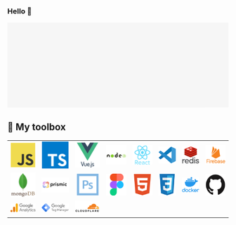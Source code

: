 ### Hello 👋
![Hello, I'm Jonas. I'm a FullStack developer](https://raw.githubusercontent.com/jonascsantos/jonascsantos/main/header.gif)


## 🧰   My toolbox

<table>
    <tr>
        <td align="center">
            <a href="https://jonascsantos.com">
                <img src="https://raw.githubusercontent.com/devicons/devicon/1119b9f84c0290e0f0b38982099a2bd027a48bf1/icons/javascript/javascript-original.svg" width="80px" />
            </a>
        </td>
        <td align="center">
            <a href="https://jonascsantos.com">
                <img src="https://raw.githubusercontent.com/devicons/devicon/1119b9f84c0290e0f0b38982099a2bd027a48bf1/icons/typescript/typescript-original.svg" width="80px" />
            </a>
        </td>
        <td align="center">
            <a href="https://jonascsantos.com">
                <img src="https://raw.githubusercontent.com/devicons/devicon/1119b9f84c0290e0f0b38982099a2bd027a48bf1/icons/vuejs/vuejs-original-wordmark.svg" width="80px" />
            </a>
        </td>
        <td align="center">
            <a href="https://jonascsantos.com">
                <img src="https://raw.githubusercontent.com/devicons/devicon/1119b9f84c0290e0f0b38982099a2bd027a48bf1/icons/nodejs/nodejs-original-wordmark.svg" width="80px" />
            </a>
        </td>
        <td align="center">
            <a href="https://jonascsantos.com">
                <img src="https://raw.githubusercontent.com/devicons/devicon/1119b9f84c0290e0f0b38982099a2bd027a48bf1/icons/react/react-original-wordmark.svg" width="80px" />
            </a>
        </td>
        <td align="center">
            <a href="https://jonascsantos.com">
                <img src="https://raw.githubusercontent.com/devicons/devicon/1119b9f84c0290e0f0b38982099a2bd027a48bf1/icons/vscode/vscode-original.svg" width="70px" />
            </a>
        </td>
        <td align="center">
            <a href="https://jonascsantos.com">
                <img src="https://raw.githubusercontent.com/devicons/devicon/1119b9f84c0290e0f0b38982099a2bd027a48bf1/icons/redis/redis-original-wordmark.svg" width="70px" />
            </a>
        </td>
        <td align="center">
            <a href="https://jonascsantos.com">
                <img src="https://raw.githubusercontent.com/devicons/devicon/1119b9f84c0290e0f0b38982099a2bd027a48bf1/icons/firebase/firebase-plain-wordmark.svg" width="80px" />
            </a>
        </td>
    </tr>
    <tr>
        <td align="center">
            <a href="https://jonascsantos.com">
                <img  src="https://raw.githubusercontent.com/devicons/devicon/1119b9f84c0290e0f0b38982099a2bd027a48bf1/icons/mongodb/mongodb-original-wordmark.svg" alt="MongoDB" width="60"/>
            </a>
        </td>
        <td align="center">
            <a href="https://jonascsantos.com">
                <img  src="https://raw.githubusercontent.com/jonascsantos/jonascsantos/main/assets/Prismic.png" alt="Prismic" width="90"/>
            </a>
        </td>
        <td align="center">
            <a href="https://jonascsantos.com">
                <img  src="https://raw.githubusercontent.com/devicons/devicon/1119b9f84c0290e0f0b38982099a2bd027a48bf1/icons/photoshop/photoshop-line.svg" alt="Photoshop" width="50" height="50"/>
            </a>
        </td>
        <td align="center">
            <a href="https://jonascsantos.com">
                <img  src="https://raw.githubusercontent.com/devicons/devicon/1119b9f84c0290e0f0b38982099a2bd027a48bf1/icons/figma/figma-original.svg" alt="Figma" width="50" height="50" />
            </a>
        </td>
        <td align="center">
            <a href="https://jonascsantos.com">
                <img  src="https://raw.githubusercontent.com/devicons/devicon/1119b9f84c0290e0f0b38982099a2bd027a48bf1/icons/html5/html5-plain.svg" alt="HTML5" width="50" height="50"/>
            </a>
        </td>
        <td align="center">
            <a href="https://jonascsantos.com">
                <img  src="https://raw.githubusercontent.com/devicons/devicon/1119b9f84c0290e0f0b38982099a2bd027a48bf1/icons/css3/css3-original.svg" alt="CSS3" width="50" height="50"/>
            </a>
        </td>
        <td align="center">
            <a href="https://jonascsantos.com">
                <img  src="https://raw.githubusercontent.com/jonascsantos/jonascsantos/main/assets/Docker.webp" alt="Docker" width="50" />
            </a>
        </td>
        <td align="center">
            <a href="https://jonascsantos.com">
                <img  src="https://raw.githubusercontent.com/devicons/devicon/1119b9f84c0290e0f0b38982099a2bd027a48bf1/icons/github/github-original.svg" alt="Github" width="50" height="50"/>
            </a>
        </td>
    </tr>
    <tr>
        <td align="center">
            <a href="https://jonascsantos.com">
                <img  src="https://raw.githubusercontent.com/jonascsantos/jonascsantos/main/assets/Google_Analytics.svg" alt="Google Analytics"  width="100"/>
            </a>
        </td>
        <td align="center">
            <a href="https://jonascsantos.com">
                <img  src="https://raw.githubusercontent.com/jonascsantos/jonascsantos/main/assets/Google_Tag_Manager.png" alt="Google Tag Manager" width="110"/>
            </a>
        </td>
        <td align="center">
            <a href="https://jonascsantos.com">
                <img  src="https://raw.githubusercontent.com/jonascsantos/jonascsantos/main/assets/Cloudflare.png" alt="Cloudflare" width="100"/>
            </a>
        </td>
    </tr>
</table>
